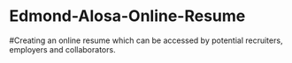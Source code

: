 # Edmond-Alosa-Online-Resume
#Creating an online resume which can be accessed by potential recruiters, employers and collaborators.